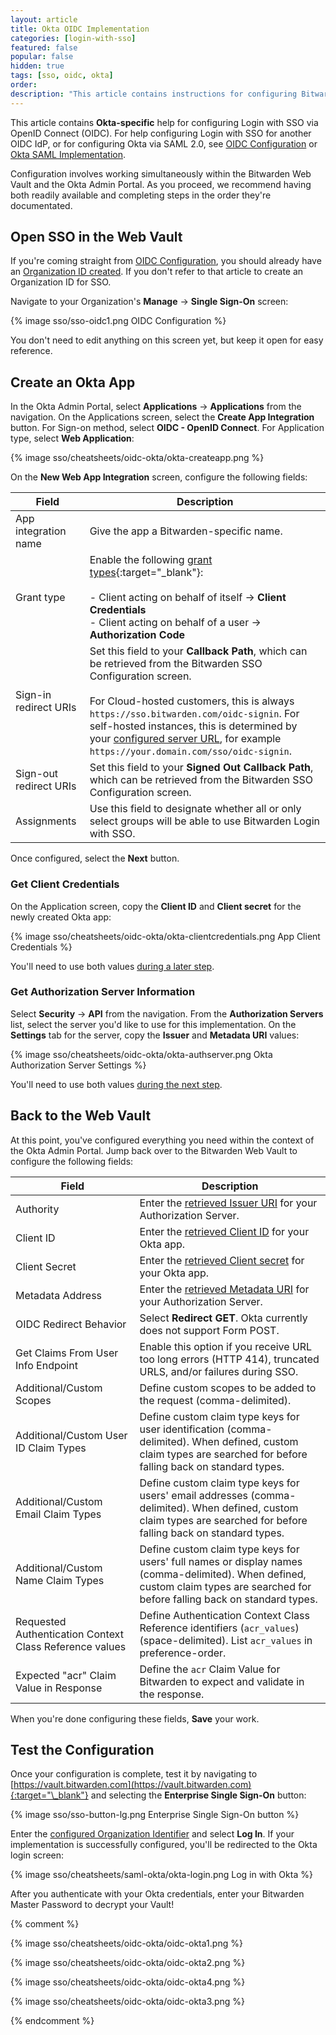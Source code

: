 ```yaml
---
layout: article
title: Okta OIDC Implementation
categories: [login-with-sso]
featured: false
popular: false
hidden: true
tags: [sso, oidc, okta]
order:
description: "This article contains instructions for configuring Bitwarden Login with SSO for Okta OIDC implementations."
---
```

This article contains **Okta-specific** help for configuring Login with SSO via OpenID Connect (OIDC). For help configuring Login with SSO for another OIDC IdP, or for configuring Okta via SAML 2.0, see [OIDC Configuration]({{site.baseurl}}/article/configure-sso-oidc/) or [Okta SAML Implementation]({{site.baseurl}}/article/saml-okta/).

Configuration involves working simultaneously within the Bitwarden Web Vault and the Okta Admin Portal. As you proceed, we recommend having both readily available and completing steps in the order they're documentated.

## Open SSO in the Web Vault

If you're coming straight from [OIDC Configuration]({{site.baseurl}}/article/configure-sso-oidc/), you should already have an [Organization ID created]({{site.baseurl}}/article/configure-sso-oidc/#step-1-enabling-login-with-sso). If you don't refer to that article to create an Organization ID for SSO.

Navigate to your Organization's **Manage** &rarr; **Single Sign-On** screen:

{% image sso/sso-oidc1.png OIDC Configuration %}

You don't need to edit anything on this screen yet, but keep it open for easy reference.

## Create an Okta App

In the Okta Admin Portal, select **Applications** &rarr; **Applications** from the navigation. On the Applications screen, select the **Create App Integration** button. For Sign-on method, select **OIDC - OpenID Connect**. For Application type, select **Web Application**:

{% image sso/cheatsheets/oidc-okta/okta-createapp.png %}

On the **New Web App Integration** screen, configure the following fields:

|Field|Description|
|-----|-----------|
|App integration name|Give the app a Bitwarden-specific name.|
|Grant type|Enable the following [grant types](https://developer.okta.com/docs/concepts/oauth-openid/#choosing-an-oauth-2-0-flow){:target="\_blank"}:<br><br>- Client acting on behalf of itself &rarr; **Client Credentials**<br>- Client acting on behalf of a user &rarr; **Authorization Code**|
|Sign-in redirect URIs|Set this field to your **Callback Path**, which can be retrieved from the Bitwarden SSO Configuration screen.<br><br>For Cloud-hosted customers, this is always `https://sso.bitwarden.com/oidc-signin`. For self-hosted instances, this is determined by your [configured server URL]({{site.baseurl}}/article/install-on-premise/#configure-your-domain), for example `https://your.domain.com/sso/oidc-signin`.|
|Sign-out redirect URIs|Set this field to your **Signed Out Callback Path**, which can be retrieved from the Bitwarden SSO Configuration screen.|
|Assignments|Use this field to designate whether all or only select groups will be able to use Bitwarden Login with SSO.|

Once configured, select the **Next** button.

### Get Client Credentials

On the Application screen, copy the **Client ID** and **Client secret** for the newly created Okta app:

{% image sso/cheatsheets/oidc-okta/okta-clientcredentials.png App Client Credentials %}

You'll need to use both values [during a later step](#back-to-the-web-vault).

### Get Authorization Server Information

Select **Security** &rarr; **API** from the navigation. From the **Authorization Servers** list, select the server you'd like to use for this implementation. On the **Settings** tab for the server, copy the **Issuer** and **Metadata URI** values:

{% image sso/cheatsheets/oidc-okta/okta-authserver.png Okta Authorization Server Settings %}

You'll need to use both values [during the next step](#back-to-the-web-vault).

## Back to the Web Vault

At this point, you've configured everything you need within the context of the Okta Admin Portal. Jump back over to the Bitwarden Web Vault to configure the following fields:

|Field|Description|
|-----|-----------|
|Authority|Enter the [retrieved Issuer URI](#get-authorization-server-information) for your Authorization Server.|
|Client ID|Enter the [retrieved Client ID](#get-client-credentials) for your Okta app.|
|Client Secret|Enter the [retrieved Client secret](#get-client-credentials) for your Okta app.|
|Metadata Address|Enter the [retrieved Metadata URI](#get-client-authorization-server-information) for your Authorization Server.|
|OIDC Redirect Behavior|Select **Redirect GET**. Okta currently does not support Form POST.|
|Get Claims From User Info Endpoint|Enable this option if you receive URL too long errors (HTTP 414), truncated URLS, and/or failures during SSO.|
|Additional/Custom Scopes|Define custom scopes to be added to the request (comma-delimited). |
|Additional/Custom User ID Claim Types|Define custom claim type keys for user identification (comma-delimited). When defined, custom claim types are searched for before falling back on standard types.|
|Additional/Custom Email Claim Types|Define custom claim type keys for users' email addresses (comma-delimited). When defined, custom claim types are searched for before falling back on standard types.|
|Additional/Custom Name Claim Types|Define custom claim type keys for users' full names or display names (comma-delimited). When defined, custom claim types are searched for before falling back on standard types.|
|Requested Authentication Context Class Reference values|Define Authentication Context Class Reference identifiers (`acr_values`) (space-delimited). List `acr_values` in preference-order.|
|Expected "acr" Claim Value in Response|Define the `acr` Claim Value for Bitwarden to expect and validate in the response.|

When you're done configuring these fields, **Save** your work.

## Test the Configuration

Once your configuration is complete, test it by navigating to [https://vault.bitwarden.com](https://vault.bitwarden.com){:target="\_blank"} and selecting the **Enterprise Single Sign-On** button:

{% image sso/sso-button-lg.png Enterprise Single Sign-On button %}

Enter the [configured Organization Identifier](#) and select **Log In**. If your implementation is successfully configured, you'll be redirected to the Okta login screen:

{% image sso/cheatsheets/saml-okta/okta-login.png Log in with Okta %}

After you authenticate with your Okta credentials, enter your Bitwarden Master Password to decrypt your Vault!

{% comment %}

{% image sso/cheatsheets/oidc-okta/oidc-okta1.png %}

{% image sso/cheatsheets/oidc-okta/oidc-okta2.png %}

{% image sso/cheatsheets/oidc-okta/oidc-okta4.png %}

{% image sso/cheatsheets/oidc-okta/oidc-okta3.png %}

{% endcomment %}
